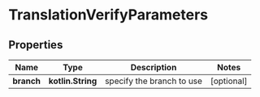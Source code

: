
# TranslationVerifyParameters

## Properties
Name | Type | Description | Notes
------------ | ------------- | ------------- | -------------
**branch** | **kotlin.String** | specify the branch to use |  [optional]



